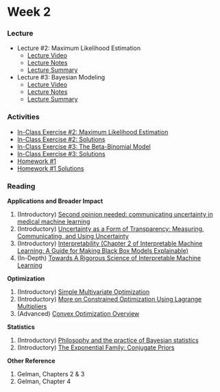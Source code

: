 # Week 2

### Lecture
- Lecture #2: Maximum Likelihood Estimation
  - [Lecture Video](https://youtu.be/YBXBIUwYQSQ)
  - [Lecture Notes](https://github.com/onefishy/am207/blob/master/Lectures/lecture_2_notes.ipynb)
  - [Lecture Summary](https://github.com/onefishy/am207/blob/master/Lectures/lecture_2_summary.ipynb)
- Lecture #3: Bayesian Modeling
  - [Lecture Video](https://youtu.be/bhrUXe09A-Y)
  - [Lecture Notes](https://github.com/onefishy/am207/blob/master/Lectures/lecture_3_notes.ipynb)
  - [Lecture Summary](https://github.com/onefishy/am207/blob/master/Lectures/lecture_3_summary.ipynb)

### Activities
- [In-Class Exercise #2: Maximum Likelihood Estimation](https://deepnote.com/workspace/weiwei-pan-2902decb-902f-40cc-9fa6-af2e3f31f15b/project/AM207Fall202102maximumlikelihoodestimation-dd051408-c249-4be2-ac22-8e6f98fe40a6)
- [In-Class Exercise #2: Solutions](https://deepnote.com/workspace/weiwei-pan-2902decb-902f-40cc-9fa6-af2e3f31f15b/project/SolutionsAM207Fall202102maximumlikelihoodestimation-07642111-96a2-4d4e-b5f6-50e5ef503882/%2FIn-Class%20Exercises%2F02_maximum_likelihood_estimation.ipynb)
- [In-Class Exercise #3: The Beta-Binomial Model](https://deepnote.com/workspace/weiwei-pan-2902decb-902f-40cc-9fa6-af2e3f31f15b/project/AM207Fall202103betabinomialmodel-43c07f29-502c-4c81-b3b0-6bb2ac88b8db)
- [In-Class Exercise #3: Solutions](https://deepnote.com/workspace/weiwei-pan-2902decb-902f-40cc-9fa6-af2e3f31f15b/project/SolutionsAM207Fall202103betabinomialmodel-13f9b81d-b475-4059-9a42-635da2d2740a/%2FIn-Class%20Exercises%2F03_beta_binomial_model.ipynb)
- [Homework #1](https://github.com/onefishy/am207/blob/master/HW/AM207_HW1.ipynb)
- [Homework #1 Solutions](https://github.com/onefishy/am207/blob/master/HW/AM207_HW1_Solutions.ipynb)

### Reading
**Applications and Broader Impact**

1.  (Introductory) [Second opinion needed: communicating uncertainty in medical machine learning](https://www.nature.com/articles/s41746-020-00367-3)
2.  (Introductory) [Uncertainty as a Form of Transparency: Measuring, Communicating, and Using Uncertainty](https://arxiv.org/pdf/2011.07586.pdf)
3.  (Introductory) [Interpretability (Chapter 2 of Interpretable Machine Learning: A Guide for Making Black Box Models Explainable)](https://christophm.github.io/interpretable-ml-book/interpretability.html)
4.  (In-Depth) [Towards A Rigorous Science of Interpretable Machine Learning](https://arxiv.org/pdf/1702.08608.pdf)

**Optimization**

1.  (Introductory) [Simple Multivariate Optimization](http://www2.econ.iastate.edu/classes/econ500/hallam/documents/Opt_Simple_Multi_000.pdf)
2.  (Introductory) [More on Constrained Optimization Using Lagrange Multipliers](https://canvas.harvard.edu/courses/93151/files/12980900?wrap=1 "Lagrange Multipliers - Iowa State University.pdf")
3.  (Advanced) [Convex Optimization Overview](http://cs229.stanford.edu/section/cs229-cvxopt.pdf)

**Statistics**

1.  (Introductory) [Philosophy and the practice of Bayesian statistics](http://www.stat.columbia.edu/~gelman/research/published/philosophy.pdf)
2.  (Introductory) [The Exponential Family: Conjugate Priors](https://people.eecs.berkeley.edu/~jordan/courses/260-spring10/other-readings/chapter9.pdf)

**Other Reference**

1.  Gelman, Chapters 2 & 3
2.  Gelman, Chapter 4
